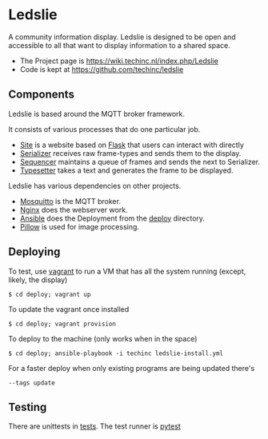 # Ledslie

A community information display. Ledslie is designed to be open and accessible to all that want to display information 
to a shared space.

* The Project page is https://wiki.techinc.nl/index.php/Ledslie 
* Code is kept at https://github.com/techinc/ledslie


## Components
Ledslie is based around the MQTT broker framework. 

It consists of various processes that do one particular job.

* [Site](ledslie/interface/site.py) is a website based on [Flask](http://flask.pocoo.org/) that users can interact with directly
* [Serializer](ledslie/processors/serializer.py) receives raw frame-types and sends them to the display.
* [Sequencer](ledslie/processors/scheduler.py) maintains a queue of frames and sends the next to Serializer.
* [Typesetter](ledslie/processors/typesetter.py) takes a text and generates the frame to be displayed. 

Ledslie has various dependencies on other projects.
* [Mosquitto](http://mosquitto.org/) is the MQTT broker. 
* [Nginx](http://nginx.org/) does the webserver work.
* [Ansible](https://www.ansible.com/) does the Deployment from the [deploy](deploy/) directory. 
* [Pillow](https://python-pillow.org/) is used for image processing.

## Deploying
To test, use [vagrant](https://www.vagrantup.com/) to run a VM that has all the system running (except, likely, the display)

`$ cd deploy; vagrant up`

To update the vagrant once installed

`$ cd deploy; vagrant provision`

To deploy to the machine (only works when in the space)

`$ cd deploy; ansible-playbook -i techinc ledslie-install.yml`

For a faster deploy when only existing programs are being updated there's

`--tags update`


## Testing

There are unittests in [tests](ledslie/tests). The test runner is [pytest](https://docs.pytest.org/en/latest/)
